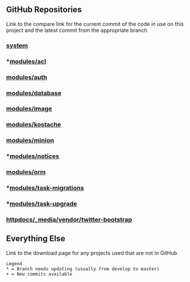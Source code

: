 ## GitHub Repositories
Link to the compare link for the current commit of the code in use on this project and the latest commit from the appropriate branch

### [system](https://github.com/synapsestudios/kohana-core/compare/f3c027d...3.3/master)

### *[modules/acl](https://github.com/synapsestudios/kohana-acl/compare/c1889f9...3.3/develop)
### [modules/auth](https://github.com/synapsestudios/kohana-auth/compare/74f2995...3.3/master)
### [modules/database](https://github.com/synapsestudios/kohana-database/compare/264e3a2...3.3/master)
### [modules/image](https://github.com/synapsestudios/kohana-image/compare/f94e3c1...3.3/master)
### [modules/kostache](https://github.com/synapsestudios/kohana-kostache/compare/d144462...master)
### [modules/minion](https://github.com/synapsestudios/kohana-minion/compare/235d812...3.3/master)
### *[modules/notices](https://github.com/synapsestudios/kohana-notices/compare/267f317...3.3/develop)
### [modules/orm](https://github.com/synapsestudios/kohana-orm/compare/cb4be3a...3.3/master)
### *[modules/task-migrations](https://github.com/synapsestudios/kohana-task-migrations/compare/dd992d1...3.3/develop)
### *[modules/task-upgrade](https://github.com/synapsestudios/kohana-task-upgrade/compare/294c105...3.3/develop)

### [httpdocs/_media/vendor/twitter-bootstrap](https://github.com/synapsestudios/compass-twitter-bootstrap/compare/be734a5...master)


## Everything Else
Link to the download page for any projects used that are not in GitHub


```
Legend
* = Branch needs updating (usually from develop to master)
+ = New commits available 
```